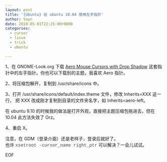 ```yaml
---
layout: post
title: '{Ubuntu} 在 ubuntu 10.04 使用左手指针'
author: Vayn
date: 2010-05-01T22:25:00+0000
categories: 
  - cursor
  - linux
  - trick
  - ubuntu

---
```


<p>1、在 GNOME-Look.org 下载 <a href="http://gnome-look.org/content/show.php/Aero+Mouse+Cursors+with+Drop+Shadow?content=67833">Aero Mouse Cursors with Drop Shadow</a> 这套指针中的左手指针。你也可以下载别的主题，我喜欢 Aero 指针。</p>
<p>2、将压缩包解开，复制到 /usr/share/icons 中。</p>
<p>3、打开 /usr/share/icons/default/index.theme 文件，修改&nbsp;Inherits=XXX 这一行， 把 XXX 改成刚才复制到目录的文件夹名字，如 Inherits=aero-left。</p>
<p>在 ubuntu 9.10 的时候我的做法是打开外观，直接把主题压缩包拖进去，但在 10.04 此方法失效了 Orz。</p>
<p>4、重启 X。</p>
<p>注意，在 GDM（登录介面）还是老样子，登录后就好了。<br />
也许 <span class="Apple-style-span" style="color: #46494d; font-family: monaco, 'bitstream vera sans mono', 'courier new', courier, monospace; font-size: 14px; white-space: pre;">xsetroot -cursor_name right_ptr</span> 可以解决？一会儿试试。</p>
<p>EOF</p>
